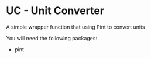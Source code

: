 # UC - Unit Converter

A simple wrapper function that using Pint to convert units

You will need the following packages: 
- pint
